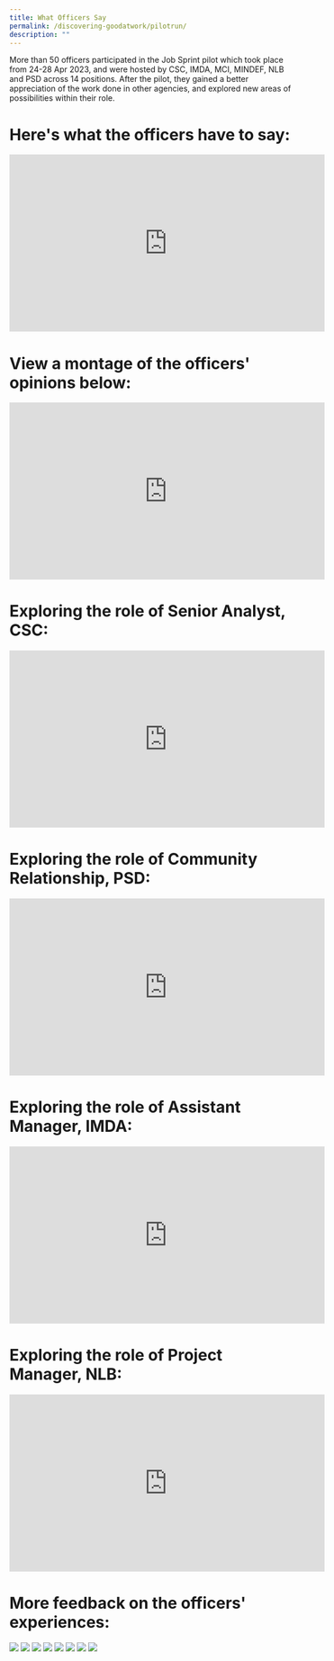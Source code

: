 ```yaml
---
title: What Officers Say
permalink: /discovering-goodatwork/pilotrun/
description: ""
---
```

More than 50 officers participated in the Job Sprint pilot which took place from 24-28 Apr 2023, and were hosted by CSC, IMDA, MCI, MINDEF, NLB and PSD across
14 positions. After the pilot, they gained a better appreciation of the work done in other agencies, and explored new areas of possibilities within their role.

# Here's what the officers have to say:
<iframe allowfullscreen="" allow="accelerometer; autoplay; clipboard-write; encrypted-media; gyroscope; picture-in-picture; web-share" frameborder="0" title="YouTube video player" src="https://www.youtube.com/embed/DZu5GTZ_504" height="315" width="560"></iframe>

# View a montage of the officers' opinions below:
<iframe allowfullscreen="" allow="accelerometer; autoplay; clipboard-write; encrypted-media; gyroscope; picture-in-picture; web-share" frameborder="0" title="YouTube video player" src="https://www.youtube.com/embed/sv8Vq3KluOk" height="315" width="560"></iframe>

# Exploring the role of Senior Analyst, CSC:
<iframe allowfullscreen="" allow="accelerometer; autoplay; clipboard-write; encrypted-media; gyroscope; picture-in-picture; web-share" frameborder="0" title="YouTube video player" src="https://www.youtube.com/embed/JqUoKVyx5mM" height="315" width="560"></iframe>

# Exploring the role of Community Relationship, PSD:
<iframe allowfullscreen="" allow="accelerometer; autoplay; clipboard-write; encrypted-media; gyroscope; picture-in-picture; web-share" frameborder="0" title="YouTube video player" src="https://www.youtube.com/embed/NR2-T2W2C2M" height="315" width="560"></iframe>

# Exploring the role of Assistant Manager, IMDA:
<iframe allowfullscreen="" allow="accelerometer; autoplay; clipboard-write; encrypted-media; gyroscope; picture-in-picture; web-share" frameborder="0" title="YouTube video player" src="https://www.youtube.com/embed/XH3RXziOUs8" height="315" width="560"></iframe>

# Exploring the role of Project Manager, NLB:
<iframe allowfullscreen="" allow="accelerometer; autoplay; clipboard-write; encrypted-media; gyroscope; picture-in-picture; web-share" frameborder="0" title="YouTube video player" src="https://www.youtube.com/embed/VoRqkjfE8Xc" height="315" width="560"></iframe>

# More feedback on the officers' experiences:
![](/images/Discovering%20Good@Work%202023/slide1.PNG)
![](/images/Discovering%20Good@Work%202023/slide2.PNG)
![](/images/Discovering%20Good@Work%202023/slide4.PNG)
![](/images/Discovering%20Good@Work%202023/slide5.PNG)
![](/images/Discovering%20Good@Work%202023/slide6.PNG)
![](/images/Discovering%20Good@Work%202023/slide7.PNG)
![](/images/Discovering%20Good@Work%202023/slide8.PNG)
![](/images/Discovering%20Good@Work%202023/slide9.PNG)